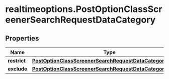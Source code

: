 # realtimeoptions.PostOptionClassScreenerSearchRequestDataCategory

## Properties

Name | Type | Description | Notes
------------ | ------------- | ------------- | -------------
**restrict** | [**PostOptionClassScreenerSearchRequestDataCategoryRestrict**](PostOptionClassScreenerSearchRequestDataCategoryRestrict.md) |  | [optional] 
**exclude** | [**PostOptionClassScreenerSearchRequestDataCategoryExclude**](PostOptionClassScreenerSearchRequestDataCategoryExclude.md) |  | [optional] 


